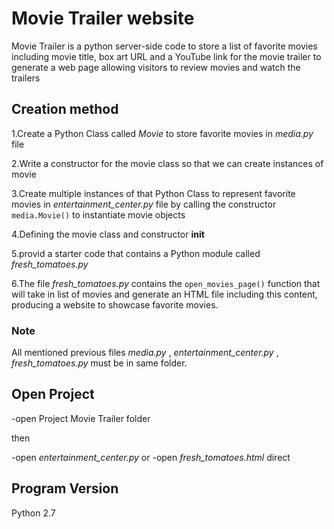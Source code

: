 # Movie Trailer website

Movie Trailer is a python server-side code to store a list of favorite movies including movie title, box art URL and a YouTube link for the movie trailer to generate a web page allowing visitors to review movies and watch the trailers


## Creation method

1.Create a Python Class called _Movie_ to store favorite movies in _media.py_ file

2.Write a constructor for the movie class so that we can create instances of movie 

3.Create multiple instances of that Python Class to represent favorite movies in _entertainment_center.py_ file by calling the constructor `media.Movie()` to instantiate movie objects

4.Defining the movie class and constructor __init__

5.provid a starter code that contains a Python module called _fresh_tomatoes.py_ 

6.The file _fresh_tomatoes.py_ contains the `open_movies_page()` function that will take in list of movies and generate an HTML file including this content, producing a website to showcase favorite movies.


### Note 

All mentioned previous files _media.py_ , _entertainment_center.py_ , _fresh_tomatoes.py_ must be in same folder.


## Open Project 

-open Project Movie Trailer folder

then

   -open _entertainment_center.py_
or
   -open _fresh_tomatoes.html_ direct

## Program Version

Python 2.7